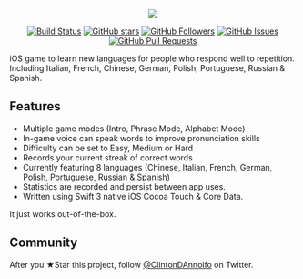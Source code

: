 <p align="center">
	<img src="https://github.com/clintonwoo/ciao/blob/master/ciao-game/Images.xcassets/AppIcon.appiconset/appicon40x40%402x.png"></img>
</p>

<p align="center">
<a href="https://github.com/clintonwoo/ciao"><img alt="Build Status" src="https://img.shields.io/travis/clintonwoo/ciao.svg" /></a>
<a href="https://github.com/clintonwoo/ciao/stargazers"><img alt="GitHub stars" src="https://img.shields.io/github/stars/clintonwoo/ciao.svg?style=social&label=Star" /></a>
<a href="https://github.com/clintonwoo/ciao/stargazers"><img alt="GitHub Followers" src="https://img.shields.io/github/followers/clintonwoo.svg?style=social&label=Follow" /></a>
<a href="https://github.com/clintonwoo/ciao/issues"><img alt="GitHub Issues" src="https://img.shields.io/github/issues/clintonwoo/ciao.svg" /></a>
<a href="https://github.com/clintonwoo/ciao/pulls"><img alt="GitHub Pull Requests" src="https://img.shields.io/github/issues-pr-raw/clintonwoo/ciao.svg" /></a>
</p>

iOS game to learn new languages for people who respond well to repetition. Including Italian, French, Chinese, German, Polish, Portuguese, Russian & Spanish.

## Features
- Multiple game modes (Intro, Phrase Mode, Alphabet Mode)
- In-game voice can speak words to improve pronunciation skills
- Difficulty can be set to Easy, Medium or Hard
- Records your current streak of correct words
- Currently featuring 8 languages (Chinese, Italian, French, German, Polish, Portuguese, Russian & Spanish)
- Statistics are recorded and persist between app uses.
- Written using Swift 3 native iOS Cocoa Touch & Core Data.

It just works out-of-the-box.

## Community

After you ★Star this project, follow [@ClintonDAnnolfo](https://twitter.com/clintondannolfo)
on Twitter.
